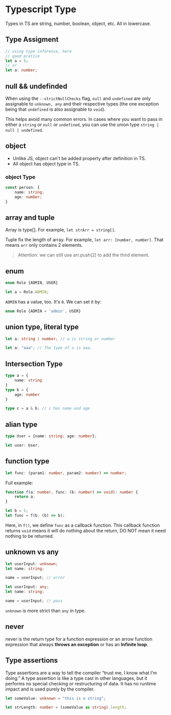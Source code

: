 # Typescript Type

Types in TS are string, number, boolean, object, etc. All in lowercase. 

## Type Assigment

```typescript
// using type inference, here
// good pratice
let a = 5; 
// or
let a: number;
```

## null && undefinded

When using the `--strictNullChecks` flag, `null` and `undefined` are only assignable to `unknown, any` and their respective types (the one exception being that `undefined` is also assignable to `void`). 

This helps avoid many common errors. In cases where you want to pass in either a `string` or `null` or `undefined`, you can use the union type `string | null | undefined`.



## object

* Unlike JS, object can't be added property after definition in TS.
* All object has object type in TS.

### object Type

```typescript
const person: {
    name: string;
    age: number;
}
```

## array and tuple

Array is type[]. For example, `let strArr = string[]`.

Tuple fix the length of array. For example, `let arr: [number, number]`. That means `arr` only contains 2 elements.

> Attention: we can still use arr.push(2) to add the third element. 

## enum

```typescript
enum Role {ADMIN, USER}

let a = Role.ADMIN; 
```
`ADMIN` has a value, too. It's `0`. We can set it by: 
```typescript
enum Role {ADMIN = 'admin', USER}
```

## union type, literal type

```typescript
let a: string | number; // a is string or number
```

```typescript
let a: "aaa"; // The type of a is aaa. 
```

## Intersection Type

```typescript
type a = {
    name: string
}
type b = {
    age: number
}

type c = a & b; // c has name and age
```

## alian type

```typescript
type User = {name: string; age: number};

let user: User;
```

## function type

```typescript
let func: (param1: number, param2: number) => number;
```

Full example:

```typescript
function f(a: number, func: (b: number) => void): number {
    return a;
}

let b = 1;
let func = f(b, (b) => b);
```

Here, in `f()`, we define `func` as a callback function. This callback function returns `void` means it will do nothing about the return, DO NOT mean it need nothing to be returned.

## unknown vs any

```typescript
let userInput: unknown;
let name: string;

name = userInput; // error
```

```typescript
let userInput: any;
let name: string;

name = userInput; // pass
```

`unknown` is more strict than `any` in type.

## never

never is the return type for a function expression or an arrow function expression that always **throws an exception** or has an **Infinite loop**. 

## Type assertions

Type assertions are a way to tell the compiler “trust me, I know what I’m doing.” A type assertion is like a type cast in other languages, but it performs no special checking or restructuring of data. It has no runtime impact and is used purely by the compiler.

```typescript
let someValue: unknown = "this is a string";

let strLength: number = (someValue as string).length;
```
